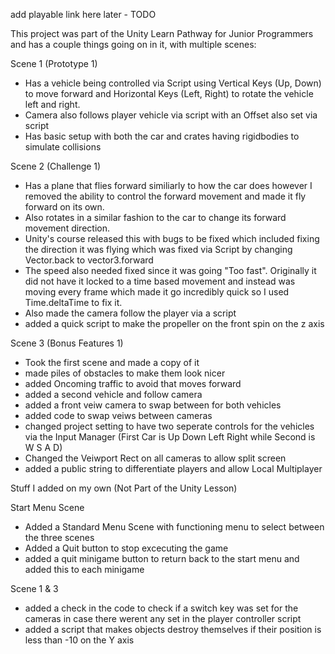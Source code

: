 add playable link here later - TODO

This project was part of the Unity Learn Pathway for Junior Programmers and has a couple things going on in it, with multiple scenes:

Scene 1 (Prototype 1)
- Has a vehicle being controlled via Script using Vertical Keys (Up, Down)  to move forward and Horizontal Keys (Left, Right) to rotate the vehicle left and right.
- Camera also follows player vehicle via script with an Offset also set via script
- Has basic setup with both the car and crates having rigidbodies to simulate collisions

Scene 2 (Challenge 1)
- Has a plane that flies forward similiarly to how the car does however I removed the ability to control the forward movement and made it fly forward on its own.
- Also rotates in a similar fashion to the car to change its forward movement direction.
- Unity's course released this with bugs to be fixed which included fixing the direction it was flying which was fixed via Script by changing Vector.back to vector3.forward
- The speed also needed fixed since it was going "Too fast". Originally it did not have it locked to a time based movement and instead was moving every frame which made it go incredibly quick so I used Time.deltaTime to fix it.
- Also made the camera follow the player via a script
- added a quick script to make the propeller on the front spin on the z axis

Scene 3 (Bonus Features 1)
- Took the first scene and made a copy of it
- made piles of obstacles to make them look nicer
- added Oncoming traffic to avoid that moves forward
- added a second vehicle and follow camera
- added a front veiw camera to swap between for both vehicles
- added code to swap veiws between cameras
- changed project setting to have two seperate controls for the vehicles via the Input Manager (First Car is Up Down Left Right while Second is W S A D)
- Changed the Veiwport Rect on all cameras to allow split screen
- added a public string to differentiate players and allow Local Multiplayer



Stuff I added on my own (Not Part of the Unity Lesson)

Start Menu Scene
- Added a Standard Menu Scene with functioning menu to select between the three scenes
- Added a Quit button to stop excecuting the game
- added a quit minigame button to return back to the start menu and added this to each minigame

Scene 1 & 3
- added a check in the code to check if a switch key was set for the cameras in case there werent any set in the player controller script
- added a script that makes objects destroy themselves if their position is less than -10 on the Y axis


